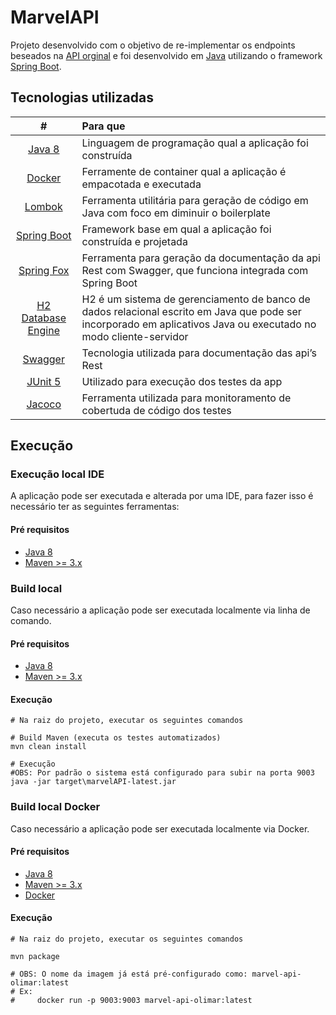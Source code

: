 # MarvelAPI

Projeto desenvolvido com o objetivo de re-implementar os endpoints beseados na [API orginal](https://developer.marvel.com/docs#!/public) e foi desenvolvido em [Java](https://java.com) utilizando o framework [Spring Boot](https://spring.io/projects/spring-boot).

## Tecnologias utilizadas

| # | Para que |
|:-:|:-|
| [Java 8](https://www.java.com/pt_BR/download/faq/java8.xml) | Linguagem de programação qual a aplicação foi construída |
| [Docker](https://www.docker.com) | Ferramente de container qual a aplicação é empacotada e executada |
| [Lombok](https://projectlombok.org) | Ferramenta utilitária para geração de código em Java com foco em diminuir o boilerplate |
| [Spring Boot](https://spring.io/projects/spring-boot) | Framework base em qual a aplicação foi construída e projetada |
| [Spring Fox](http://springfox.github.io/springfox/) | Ferramenta para geração da documentação da api Rest com Swagger, que funciona integrada com Spring Boot |
| [H2 Database Engine](https://www.h2database.com/html/main.html) | H2 é um sistema de gerenciamento de banco de dados relacional escrito em Java que pode ser incorporado em aplicativos Java ou executado no modo cliente-servidor |
| [Swagger](https://swagger.io) | Tecnologia utilizada para documentação das api’s Rest  |
| [JUnit 5](https://junit.org/junit5/) | Utilizado para execução dos testes da app |
| [Jacoco](https://www.eclemma.org/jacoco/) | Ferramenta utilizada para monitoramento de cobertuda de código dos testes |

## Execução

### Execução local IDE 

A aplicação pode ser executada e alterada por uma IDE, para fazer isso é necessário ter as seguintes ferramentas:

#### Pré requisitos

- [Java 8](https://www.java.com/pt_BR/download/faq/java8.xml) 
- [Maven >= 3.x](https://maven.apache.org/ref/3.6.3/)


### Build local

Caso necessário a aplicação pode ser executada localmente via linha de comando.

#### Pré requisitos
- [Java 8](https://www.java.com/pt_BR/download/faq/java8.xml) 
- [Maven >= 3.x](https://maven.apache.org/ref/3.6.3/)

#### Execução

```shell
# Na raiz do projeto, executar os seguintes comandos

# Build Maven (executa os testes automatizados)
mvn clean install

# Execução 
#OBS: Por padrão o sistema está configurado para subir na porta 9003
java -jar target\marvelAPI-latest.jar
```


### Build local Docker

Caso necessário a aplicação pode ser executada localmente via Docker.

#### Pré requisitos
- [Java 8](https://www.java.com/pt_BR/download/faq/java8.xml) 
- [Maven >= 3.x](https://maven.apache.org/ref/3.6.3/)
- [Docker](https://www.docker.com)

#### Execução

```shell
# Na raiz do projeto, executar os seguintes comandos

mvn package

# OBS: O nome da imagem já está pré-configurado como: marvel-api-olimar:latest
# Ex: 
#     docker run -p 9003:9003 marvel-api-olimar:latest

```